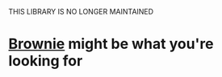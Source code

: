 THIS LIBRARY IS NO LONGER MAINTAINED


# [Brownie](https://github.com/HyperLink-Technology/brownie) might be what you're looking for
